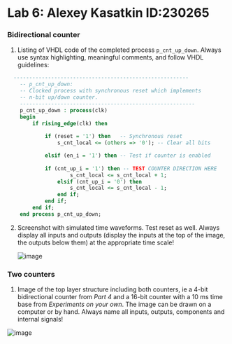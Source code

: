 # Lab 6: Alexey Kasatkin ID:230265

### Bidirectional counter

1. Listing of VHDL code of the completed process `p_cnt_up_down`. Always use syntax highlighting, meaningful comments, and follow VHDL guidelines:

```vhdl
  --------------------------------------------------------
    -- p_cnt_up_down:
    -- Clocked process with synchronous reset which implements
    -- n-bit up/down counter.
    --------------------------------------------------------
    p_cnt_up_down : process(clk)
    begin
        if rising_edge(clk) then
        
            if (reset = '1') then   -- Synchronous reset
                s_cnt_local <= (others => '0'); -- Clear all bits

            elsif (en_i = '1') then -- Test if counter is enabled
              
			if (cnt_up_i = '1') then -- TEST COUNTER DIRECTION HERE
			  		s_cnt_local <= s_cnt_local + 1;
      			elsif (cnt_up_i = '0') then 
      				s_cnt_local <= s_cnt_local - 1;
    			end if;
            end if;
        end if;
    end process p_cnt_up_down;
```

2. Screenshot with simulated time waveforms. Test reset as well. Always display all inputs and outputs (display the inputs at the top of the image, the outputs below them) at the appropriate time scale!

   ![image](https://user-images.githubusercontent.com/99397789/159757857-cb586e53-628a-47eb-852b-5a5ea23bcea3.png)

### Two counters

1. Image of the top layer structure including both counters, ie a 4-bit bidirectional counter from *Part 4* and a 16-bit counter with a 10 ms time base from *Experiments on your own*. The image can be drawn on a computer or by hand. Always name all inputs, outputs, components and internal signals!

  ![image](https://user-images.githubusercontent.com/99397789/159787353-c47ba5b9-5bc2-409d-be4b-2db365bbb71b.png)
